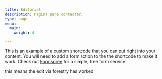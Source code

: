 ```yaml
---
title: Editorial
description: Pagina para contactar.
type: page
menu:
  main:
    weight: 4

---
```

This is an example of a custom shortcode that you can put right into your content. You will need to add a form action to the the shortcode to make it work. Check out [Formspree](https://formspree.io/) for a simple, free form service.

this means the edit via forestry has worked 
